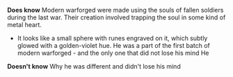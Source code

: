 **Does know**
Modern warforged were made using the souls of fallen soldiers during the last war.
Their creation involved trapping the soul in some kind of metal heart.
- It looks like a small sphere with runes engraved on it, which subtly glowed with a golden-violet hue.
He was a part of the first batch of modern warforged - and the only one that did not lose his mind
He 

**Doesn't know**
Why he was different and didn't lose his mind